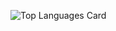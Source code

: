 ![Top Languages Card](https://github-readme-stats.vercel.app/api/top-langs/?username=8d6x&count_private=true)
